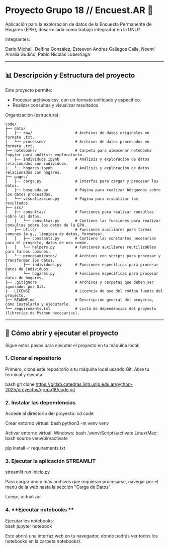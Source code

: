 # Proyecto Grupo 18 // Encuest.AR 🧮

Aplicación para la exploración de datos de la Encuesta Permanente de Hogares (EPH), desarrollada como trabajo integrador en la UNLP.

Integrantes: 

Dario Micheli, Delfina González, Esteeven Andres Gallegos Calle, Noemí Amalia Gudiño, Pablo Nicolás Luberriaga

---

## 📊 Descripción y Estructura del proyecto

Este proyecto permite:
- Procesar archivos csv, con un formato unificado y especifico.
- Realizar consultas y visualizar resultados.

Organización (estructura):

```plaintext
code/
├── data/
│   ├── raw/                   # Archivos de datos originales en formato .txt.
│   └── processed/             # Archivos de datos procesados en formato .txt.
├── notebooks/                 # Carpeta para almacenar notebooks Jupyter para análisis exploratorio.
│   ├── individuos.ipynb       # Análisis y exploración de datos relacionados con individuos.
│   └── hogares.ipynb          # Análisis y exploración de datos relacionados con hogares.
├── pages/
│   ├── carga.py               # Interfaz para cargar y procesar los datos.
│   ├── busqueda.py            # Página para realizar búsquedas sobre los datos procesados.
│   └── visualizacion.py       # Página para visualizar los resultados.
├── src/
│   ├── consultas/             # Funciones para realizar consultas sobre los datos.
│   │   └── consultas.py       # Contiene las funciones para realizar consultas sobre los datos de la EPH.
│   ├── utils/                 # Funciones auxiliares para tareas comunes (e.g., limpieza de datos, formateo).
│   │   ├── constants.py       # Contiene las constantes necesarias para el proyecto, datos de uso común.
│   │   └── helpers.py         # Funciones auxiliares reutilizables para tareas comunes.
│   └── procesamientos/        # Archivos con scripts para procesar y transformar los datos.
│       ├── individuos.py      # Funciones específicas para procesar datos de individuos.
│       └── hogares.py         # Funciones específicas para procesar datos de hogares.
├── .gitignore                 # Archivos y carpetas que deben ser ignorados por Git.
├── LICENSE                    # Licencia de uso del código fuente del proyecto.
├── README.md                  # Descripción general del proyecto, cómo instalarlo y ejecutarlo.
└── requirements.txt           # Lista de dependencias del proyecto (librerías de Python necesarias).
```
---

## 🚀 Cómo abrir y ejecutar el proyecto

Sigue estos pasos para ejecutar el proyecto en tu máquina local:

### 1. **Clonar el repositorio**
Primero, clona este repositorio a tu máquina local usando Git. Abre tu terminal y ejecuta:

bash git clone https://gitlab.catedras.linti.unlp.edu.ar/python-2025/proyectos/grupo18/code.git 

### 2. **Instalar las dependencias**
Accede al directorio del proyecto: cd code

Crear entorno virtual:
bash python3 -m venv venv

Activar entorno virtual:
Windows: bash .\venv\Scripts\activate
Linux/Mac: bash source venv/bin/activate

pip install -r requirements.txt

### 3. **Ejecutar la aplicación STREAMLIT**
streamlit run Inicio.py

Para cargar uno o más archivos que requieran procesarse, navegar por el menú de la web hasta la sección "Carga de Datos".

Luego, actualizar.

### 4. **Ejecutar notebooks **

Ejecutar los notebooks:     
bash jupyter notebook

Esto abrirá una interfaz web en tu navegador, donde podrás ver todos los notebooks en la carpeta notebooks/.


